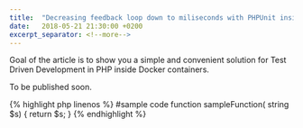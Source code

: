 ```yaml
---
title:  "Decreasing feedback loop down to miliseconds with PHPUnit inside Docker"
date:   2018-05-21 21:30:00 +0200
excerpt_separator: <!--more-->
---
```


Goal of the article is to show you a simple and convenient solution for Test Driven Development in PHP inside Docker containers. 

<!--more-->

To be published soon.

{% highlight php linenos %}
#sample code
function sampleFunction( string $s) {
    return $s;
}
{% endhighlight %}
